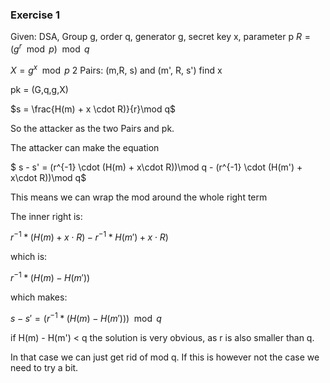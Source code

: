 ### Exercise 1

Given: DSA, Group g, order q, generator g, secret key x, parameter p
$R=(g^r \mod{p}) \mod{q}$

$X = g^x \mod{p}$
2 Pairs: (m,R, s) and (m', R, s') find x

pk = (G,q,g,X)

$s = \frac{H(m) + x \cdot R)}{r}\mod q$

So the attacker as the two Pairs and pk.

The attacker can make the equation

$ s - s' = (r^{-1} \cdot (H(m) + x\cdot R))\mod q - (r^{-1} \cdot (H(m') + x\cdot R))\mod q$

This means we can wrap the mod around the whole right term

The inner right is:

$r^{-1} *(H(m) + x \cdot R) - r^{-1} * H(m') + x \cdot R)$

which is:

$r^{-1} * (H(m) - H(m'))$

which makes:

$s- s' = (r^{-1} * (H(m) - H(m'))) \mod q$

if H(m) - H(m') < q the solution is very obvious, as r is also smaller than q.

In that case we can just get rid of mod q. If this is however not the case we need to try a bit.
